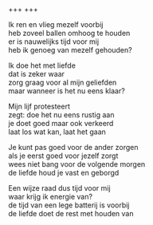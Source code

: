 +++
+++

Ik ren en vlieg mezelf voorbij \
heb zoveel ballen omhoog te houden \
er is nauwelijks tijd voor mij\
heb ik genoeg van mezelf gehouden?

Ik doe het met liefde \
dat is zeker waar \
zorg graag voor al mijn geliefden \
maar wanneer is het nu eens klaar?

Mijn lijf protesteert \
zegt: doe het nu eens rustig aan \
je doet goed maar ook verkeerd \
laat los wat kan, laat het gaan

Je kunt pas goed voor de ander zorgen \
als je eerst goed voor jezelf zorgt \
wees niet bang voor de volgende morgen \
de liefde houd je vast en geborgd

Een wijze raad dus tijd voor mij \
waar krijg ik energie van? \
de tijd van een lege batterij is voorbij \
de liefde doet de rest met houden van
